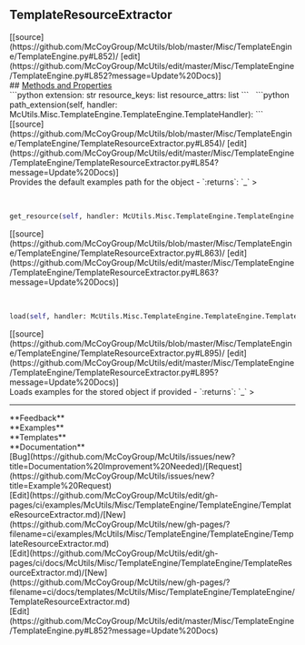 ## <a id="McUtils.Misc.TemplateEngine.TemplateEngine.TemplateResourceExtractor">TemplateResourceExtractor</a> 

<div class="docs-source-link" markdown="1">
[[source](https://github.com/McCoyGroup/McUtils/blob/master/Misc/TemplateEngine/TemplateEngine.py#L852)/
[edit](https://github.com/McCoyGroup/McUtils/edit/master/Misc/TemplateEngine/TemplateEngine.py#L852?message=Update%20Docs)]
</div>









<div class="collapsible-section">
 <div class="collapsible-section collapsible-section-header" markdown="1">
## <a class="collapse-link" data-toggle="collapse" href="#methods" markdown="1"> Methods and Properties</a> <a class="float-right" data-toggle="collapse" href="#methods"><i class="fa fa-chevron-down"></i></a>
 </div>
 <div class="collapsible-section collapsible-section-body collapse show" id="methods" markdown="1">
 ```python
extension: str
resource_keys: list
resource_attrs: list
```
<a id="McUtils.Misc.TemplateEngine.TemplateEngine.TemplateResourceExtractor.path_extension" class="docs-object-method">&nbsp;</a> 
```python
path_extension(self, handler: McUtils.Misc.TemplateEngine.TemplateEngine.TemplateHandler): 
```
<div class="docs-source-link" markdown="1">
[[source](https://github.com/McCoyGroup/McUtils/blob/master/Misc/TemplateEngine/TemplateEngine/TemplateResourceExtractor.py#L854)/
[edit](https://github.com/McCoyGroup/McUtils/edit/master/Misc/TemplateEngine/TemplateEngine/TemplateResourceExtractor.py#L854?message=Update%20Docs)]
</div>
Provides the default examples path for the object
  - `:returns`: `_`
    >


<a id="McUtils.Misc.TemplateEngine.TemplateEngine.TemplateResourceExtractor.get_resource" class="docs-object-method">&nbsp;</a> 
```python
get_resource(self, handler: McUtils.Misc.TemplateEngine.TemplateEngine.TemplateHandler, keys=None, attrs=None): 
```
<div class="docs-source-link" markdown="1">
[[source](https://github.com/McCoyGroup/McUtils/blob/master/Misc/TemplateEngine/TemplateEngine/TemplateResourceExtractor.py#L863)/
[edit](https://github.com/McCoyGroup/McUtils/edit/master/Misc/TemplateEngine/TemplateEngine/TemplateResourceExtractor.py#L863?message=Update%20Docs)]
</div>


<a id="McUtils.Misc.TemplateEngine.TemplateEngine.TemplateResourceExtractor.load" class="docs-object-method">&nbsp;</a> 
```python
load(self, handler: McUtils.Misc.TemplateEngine.TemplateEngine.TemplateHandler): 
```
<div class="docs-source-link" markdown="1">
[[source](https://github.com/McCoyGroup/McUtils/blob/master/Misc/TemplateEngine/TemplateEngine/TemplateResourceExtractor.py#L895)/
[edit](https://github.com/McCoyGroup/McUtils/edit/master/Misc/TemplateEngine/TemplateEngine/TemplateResourceExtractor.py#L895?message=Update%20Docs)]
</div>
Loads examples for the stored object if provided
  - `:returns`: `_`
    >



 </div>
</div>












---


<div markdown="1" class="text-secondary">
<div class="container">
  <div class="row">
   <div class="col" markdown="1">
**Feedback**   
</div>
   <div class="col" markdown="1">
**Examples**   
</div>
   <div class="col" markdown="1">
**Templates**   
</div>
   <div class="col" markdown="1">
**Documentation**   
</div>
   <div class="col" markdown="1">
   
</div>
   <div class="col" markdown="1">
   
</div>
   <div class="col" markdown="1">
   
</div>
</div>
  <div class="row">
   <div class="col" markdown="1">
[Bug](https://github.com/McCoyGroup/McUtils/issues/new?title=Documentation%20Improvement%20Needed)/[Request](https://github.com/McCoyGroup/McUtils/issues/new?title=Example%20Request)   
</div>
   <div class="col" markdown="1">
[Edit](https://github.com/McCoyGroup/McUtils/edit/gh-pages/ci/examples/McUtils/Misc/TemplateEngine/TemplateEngine/TemplateResourceExtractor.md)/[New](https://github.com/McCoyGroup/McUtils/new/gh-pages/?filename=ci/examples/McUtils/Misc/TemplateEngine/TemplateEngine/TemplateResourceExtractor.md)   
</div>
   <div class="col" markdown="1">
[Edit](https://github.com/McCoyGroup/McUtils/edit/gh-pages/ci/docs/McUtils/Misc/TemplateEngine/TemplateEngine/TemplateResourceExtractor.md)/[New](https://github.com/McCoyGroup/McUtils/new/gh-pages/?filename=ci/docs/templates/McUtils/Misc/TemplateEngine/TemplateEngine/TemplateResourceExtractor.md)   
</div>
   <div class="col" markdown="1">
[Edit](https://github.com/McCoyGroup/McUtils/edit/master/Misc/TemplateEngine/TemplateEngine.py#L852?message=Update%20Docs)   
</div>
   <div class="col" markdown="1">
   
</div>
   <div class="col" markdown="1">
   
</div>
   <div class="col" markdown="1">
   
</div>
</div>
</div>
</div>